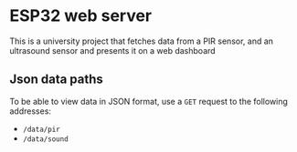 # ESP32 web server
This is a university project that fetches data from a PIR sensor, and an ultrasound sensor and presents it on a web dashboard 

## Json data paths
To be able to view data in JSON format, use a `GET` request to the following addresses:
- `/data/pir`
- `/data/sound`